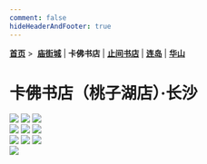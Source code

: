 ```yaml
---
comment: false
hideHeaderAndFooter: true
---
```

<style>.container{margin:0 auto;width:1280px;}</style>

**[首页](/)** >&nbsp; **[庙街城](/pho/miaojie)** | **卡佛书店** | **[止间书店](/pho/zhijian)** | **[连岛](/pho/liandao)** | **[华山](/pho/huashan)**

# 卡佛书店（桃子湖店）·长沙

<div class=".gkpho-container">
<img class="gkpho-img" src="http://119.28.186.136:9520/images/kafo/IMG_3021.jpg">
<img class="gkpho-img gkpho-img-margin" src="http://119.28.186.136:9520/images/kafo/IMG_3022.jpg">
<img class="gkpho-img gkpho-img-margin" src="http://119.28.186.136:9520/images/kafo/IMG_3031.jpg">
</div>

<div class=".gkpho-container">
<img class="gkpho-img" src="http://119.28.186.136:9520/images/kafo/IMG_3027.jpg">
<img class="gkpho-img gkpho-img-margin" src="http://119.28.186.136:9520/images/kafo/IMG_3030.jpg">
<img class="gkpho-img gkpho-img-margin" src="http://119.28.186.136:9520/images/kafo/IMG_3028.jpg">
</div>

<div class=".gkpho-container">
<img class="gkpho-img" src="http://119.28.186.136:9520/images/kafo/IMG_3024.jpg">
<img class="gkpho-img gkpho-img-margin" src="http://119.28.186.136:9520/images/kafo/IMG_3029.jpg">
<img class="gkpho-img gkpho-img-margin" src="http://119.28.186.136:9520/images/kafo/IMG_3020.jpg">
</div>

<div class=".gkpho-container">
<img class="gkpho-img" src="http://119.28.186.136:9520/images/kafo/IMG_3026.jpg">
</div>
